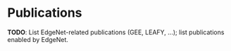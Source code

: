 ---
---
# Publications

**TODO**: List EdgeNet-related publications (GEE, LEAFY, ...);
list publications enabled by EdgeNet.
